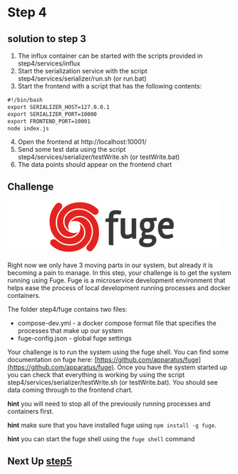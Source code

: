 # Step 4

## solution to step 3

1. The influx container can be started with the scripts provided in step4/services/influx
2. Start the serialization service with the script step4/services/serializer/run.sh (or run.bat)
3. Start the frontend with a script that has the following contents:
```
#!/bin/bash
export SERIALIZER_HOST=127.0.0.1
export SERIALIZER_PORT=10000
export FRONTEND_PORT=10001
node index.js
```

4. Open the frontend at http://localhost:10001/
5. Send some test data using the script step4/services/serializer/testWrite.sh (or testWrite.bat)
6. The data points should appear on the frontend chart

## Challenge
![image](../images/fuge-logo.png)

Right now we only have 3 moving parts in our system, but already it is becoming a pain to manage. In this step, your challenge is to get the system running using Fuge. Fuge is a microservice development environment that helps ease the process of local development running processes and docker containers.

The folder step4/fuge contains two files:

* compose-dev.yml - a docker compose format file that specifies the processes that make up our system
* fuge-config.json - global fuge settings

Your challenge is to run the system using the fuge shell. You can find some documentation on fuge here: [https://github.com/apparatus/fuge](https://github.com/apparatus/fuge). Once you have the system started up you can check that everything is working by using the script step4/services/serializer/testWrite.sh (or testWrite.bat). You should see data coming through to the frontend chart.

__hint__ you will need to stop all of the previously running processes and containers first.

__hint__ make sure that you have installed fuge using `npm install -g fuge`.

__hint__ you can start the fuge shell using the `fuge shell` command


## Next Up [step5](../step5/README.md)
